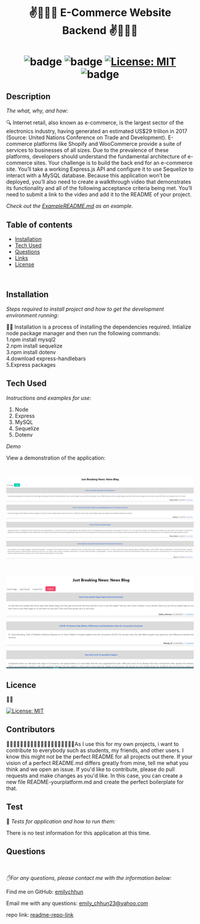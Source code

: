 <h1 align="center">✌️🤟🙏👋  E-Commerce Website Backend  ✌️🤟🙏👋</h1>
<h1 align="center">

![badge](https://img.shields.io/npm/v/npm.svg?logo=javascript)
![badge](https://img.shields.io/npm/v/npm.svg?logo=npm)
[![License: MIT](https://img.shields.io/badge/License-MIT-yellow.svg)](https://opensource.org/licenses/MIT)
![badge](https://img.shields.io/npm/v/npm.svg?logo=javascript)

</h1>

## Description 

  *The what, why, and how:* 
  
  🔍 Internet retail, also known as e-commerce, is the largest sector of the electronics industry, having generated an estimated US$29 trillion in 2017 (Source: United Nations Conference on Trade and Development). E-commerce platforms like Shopify and WooCommerce provide a suite of services to businesses of all sizes. Due to the prevalence of these platforms, developers should understand the fundamental architecture of e-commerce sites.
Your challenge is to build the back end for an e-commerce site. You’ll take a working Express.js API and configure it to use Sequelize to interact with a MySQL database.
Because this application won’t be deployed, you’ll also need to create a walkthrough video that demonstrates its functionality and all of the following acceptance criteria being met. You’ll need to submit a link to the video and add it to the README of your project. 

 *Check out the [ExampleREADME.md](https://github.com/emilychhun/MVC-tech-blog/blob/main/README.md) as an example.*
  <br />
 
  ## Table of contents
 - [Installation](#installation)
 - [Tech Used](#tech-used)
 - [Questions](#questions)
 - [Links](#links)
 - [License](#license) 
  <br />

 ## Installation

  *Steps required to install project and how to get the development environment running:*
  
💽💽 Installation is a process of installing the dependencies required. Intialize node package manager and then run the following commands:
  <br />
      1.npm install mysql2
  <br />
      2.npm install sequelize
  <br />
      3.npm install dotenv
  <br />
      4.download express-handlebars
  <br />
      5.Express packages
  <br />

  
  
  ## Tech Used
  *Instructions and examples for use:*
    
 1. Node
 2. Express
 3. MySQL
 4. Sequelize
 5. Dotenv
  
  *Demo*

  View a demonstration of the application:
  <br />
  
 <br />

  ![](./picture1.PNG)

  <br />
  
 ![](./picture2.PNG)
  
  ## Licence
  📝📑
  
  [![License: MIT](https://img.shields.io/badge/License-MIT-yellow.svg)](https://opensource.org/licenses/MIT)
  <br />
  
 
  ## Contributors
  💆🏽💆🏻‍♂️👳🏽👳🏽👳🏻‍♀️👨🏾‍🦽👨🏿‍🤝‍👨🏾As I use this for my own projects, i want to contribute to everybody such as students, my friends, and other users. I know this might not be the perfect README for all projects out there. If your vision of a perfect README.md differs greatly from mine, tell me what you think and we open an issue. If you'd like to contribute,  please do pull requests and make changes as you'd like. In this case, you can create a new file README-yourplatform.md and create the perfect boilerplate for that.
  <br />
 
 
  ## Test
  🥇 *Tests for application and how to run them:*
 
   There is no test information for this application at this time.
  <br />
 
  ## Questions
  <br />

   *✋For any questions, please contact me with the information below:*
  <br />

 Find me on GitHub: [emilychhun](https://github.com/emilychhun)
 <br />

  Email me with any questions: emily_chhun23@yahoo.com
  <br />

  repo link: [readme-repo-link](https://github.com/emilychhun/MVC-tech-blog)
   <br />

  

